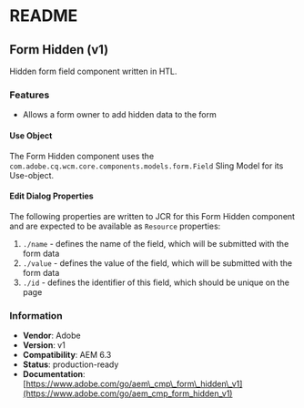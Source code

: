 # README

## Form Hidden \(v1\)

Hidden form field component written in HTL.

### Features

* Allows a form owner to add hidden data to the form

#### Use Object

The Form Hidden component uses the `com.adobe.cq.wcm.core.components.models.form.Field` Sling Model for its Use-object.

#### Edit Dialog Properties

The following properties are written to JCR for this Form Hidden component and are expected to be available as `Resource` properties:

1. `./name` - defines the name of the field, which will be submitted with the form data
2. `./value` - defines the value of the field, which will be submitted with the form data
3. `./id` - defines the identifier of this field, which should be unique on the page

### Information

* **Vendor**: Adobe
* **Version**: v1
* **Compatibility**: AEM 6.3
* **Status**: production-ready
* **Documentation**: [https://www.adobe.com/go/aem\_cmp\_form\_hidden\_v1](https://www.adobe.com/go/aem_cmp_form_hidden_v1)

